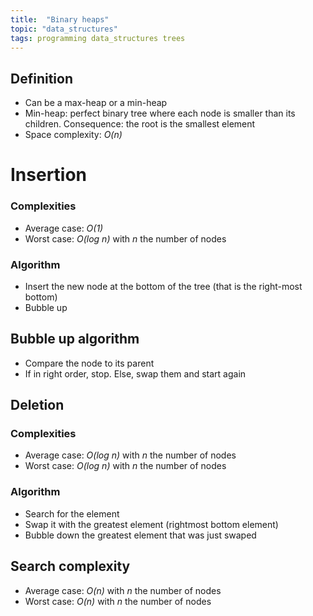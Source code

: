 ```yaml
---
title:  "Binary heaps"
topic: "data_structures"
tags: programming data_structures trees
---
```


## Definition
* Can be a max-heap or a min-heap
* Min-heap: perfect binary tree where each node is smaller than its children. Consequence: the root is the smallest element
* Space complexity: *O(n)*


# Insertion
### Complexities
* Average case: *O(1)*
* Worst case: *O(log n)* with *n* the number of nodes

### Algorithm
* Insert the new node at the bottom of the tree (that is the right-most bottom)
* Bubble up

## Bubble up algorithm
* Compare the node to its parent
* If in right order, stop. Else, swap them and start again

## Deletion
### Complexities
* Average case: *O(log n)* with *n* the number of nodes
* Worst case: *O(log n)* with *n* the number of nodes

### Algorithm
* Search for the element
* Swap it with the greatest element (rightmost bottom element)
* Bubble down the greatest element that was just swaped

## Search complexity
* Average case: *O(n)* with *n* the number of nodes
* Worst case: *O(n)* with *n* the number of nodes
